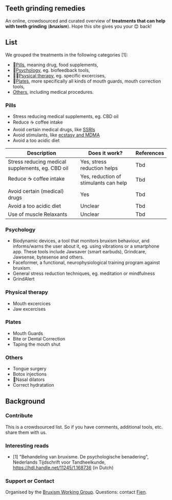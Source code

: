 ## Teeth grinding remedies

An online, crowdsourced and curated overview of **treatments that can help with teeth grinding** (***bruxism***). Hope this site gives you your 😊 back!

## List

We grouped the treatments in the following categories [1]:
- 💊[Pills](#pills), meaning drug, food supplements, 
- 🧠[Psychology](#psychology), eg. biofeedback tools,
- 🏃‍♀️[Psysical therapy](#physical-therapy), eg. specific excercises,
- 🦷[Plates](#plates), more specifically all kinds of mouth guards, mouth correction tools,
- [Others](#others), including medical procedures.

### Pills
- Stress reducing medical supplements, eg. CBD oil
- Reduce ☕ coffee intake
- Avoid certain medical drugs, like [SSRIs](https://www.spineo.org/link-between-bruxism-and-selective-serotonin-reuptake-inhibitors-ssris)
- Avoid stimulants, like [ecstasy and MDMA](https://www.spineo.org/ecstasy-mdma-and-bruxism/)
- Avoid a too acidic diet	

Description | Does it work? | References |  
|--------|------------------|----------------|  
|Stress reducing medical supplements, eg. CBD oil|Yes, stress reduction helps|Tbd
|Reduce ☕ coffee intake|Yes, reduction of stimulants can help|Tbd
|Avoid certain (medical) drugs|Yes|Tbd
|Avoid a too acidic diet|Unclear|Tbd
|Use of muscle Relaxants|Unclear|Tbd



### Psychology
- Biodynamic devices, a tool that monitors bruxism behaviour, and informs/warns the user about it, eg. using vibrations or a smartphone app.  These tools include Jawsaver (smart earbuds), Grindcare, Jawsense, bytesense and others.
- Faceformer, a functional, neurophysiological training program against bruxism.
- General stress reduction techniques, eg. meditation or mindfulness
- GrindAlert

### Physical therapy
- Mouth excercices	
- Jaw excercises

### Plates
- Mouth Guards
- Bite or Dental Correction	
- Taping the mouth shut

### Others
- Tongue surgery
- Botox injections
- 👃Nasal dilators
- Correct hydratation


## Background

### Contribute
This is a crowdsourced list. So if you have comments, additional tools, etc. share them with us.

### Interesting reads
- [1] "Behandeling van bruxisme. De psychologische benadering", Nederlands Tijdschrift voor Tandheelkunde, https://hdl.handle.net/11245/1.168736 (in Dutch)

### Support or Contact
Organised by the [Bruxism Working Group](https://www.spineo.org).
Questions: contact [Fien](https://www.fienjonnaert.be).
